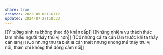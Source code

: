 ```yaml
---
share: true
created: 2023-09-05T16:17
updated: 2024-07-27T18:33
---
```

[[Ý tưởng sinh ra không theo độ khẩn cấp]]
[[Những nhiệm vụ thách thức làm nhiều người thấy thú vị hơn]]
[[Có những cái ta cần làm trước khi ta thấy cần làm]]
[[Có những thứ ta biết là cần thiết nhưng không thể thấy thú vị nổi, thậm chí không thể đồng cảm nổi]]
